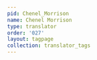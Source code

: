 ```yaml
---
pid: Chenel_Morrison
name: Chenel Morrison
type: translator
order: '027'
layout: tagpage
collection: translator_tags
---
```

